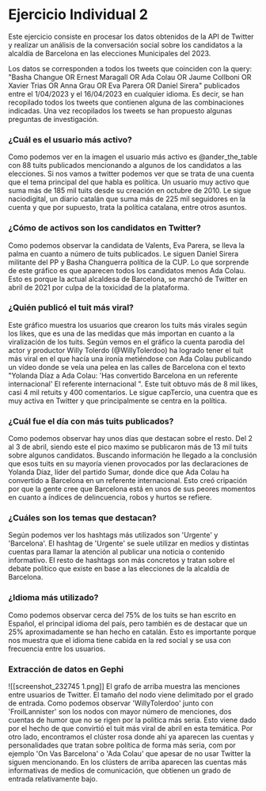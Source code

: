 # Ejercicio Individual 2

Este ejercicio consiste en procesar los datos obtenidos de la API de Twitter y realizar un análisis de la conversación social sobre los candidatos a la alcaldía de Barcelona en las elecciones Municipales del 2023.

Los datos se corresponden a todos los tweets que coinciden con la query: "Basha Changue OR Ernest Maragall OR Ada Colau OR Jaume Collboni OR Xavier Trias OR Anna Grau OR Eva Parera OR Daniel Sirera" publicados entre el 1/04/2023 y el 16/04/2023 en cualquier idioma. Es decir, se han recopilado todos los tweets que contienen alguna de las combinaciones indicadas. Una vez recopilados los tweets se han propuesto algunas preguntas de investigación.

### ¿Cuál es el usuario más activo?



Como podemos ver en la imagen el usuario más activo es @ander_the_table con 88 tuits publicados mencionando a algunos de los candidatos a las elecciones. Si nos vamos a twitter podemos ver que se trata de una cuenta que el tema principal del que habla es política. Un usuario muy activo que suma más de 185 mil tuits desde su creación en octubre de 2010. Le sigue naciodigital, un diario catalán que suma más de 225 mil seguidores en la cuenta y que por supuesto, trata la política catalana, entre otros asuntos.


### ¿Cómo de activos son los candidatos en Twitter?



Como podemos observar la candidata de Valents, Eva Parera, se lleva la palma en cuanto a número de tuits publicados. Le siguen Daniel Sirera militante del PP y Basha Changuerra política de la CUP. Lo que sorprende de este gráfico es que aparecen todos los candidatos menos Ada Colau. Esto es porque la actual alcaldesa de Barcelona, se marchó de Twitter en abril de 2021 por culpa de la toxicidad de la plataforma.

### ¿Quién publicó el tuit más viral?



Este gráfico muestra los usuarios que crearon los tuits más virales según los likes, que es una de las medidas que más importan en cuanto a la viralización de los tuits. Según vemos en el gráfico la cuenta parodia del actor y productor Willy Tolerdo (@WillyTolerdoo) ha logrado tener el tuit más viral en el que hacía una ironía metiéndose con Ada Colau publicando un vídeo donde se veía una pelea en las calles de Barcelona con el texto "Yolanda Díaz a Ada Colau: 'Has convertido Barcelona en un referente internacional' El referente internacional ". Este tuit obtuvo más de 8 mil likes, casi 4 mil retuits y 400 comentarios. Le sigue capTercio, una cuentra que es muy activa en Twitter y que principalmente se centra en la política. 

### ¿Cuál fue el día con más tuits publicados?



Como podemos observar hay unos días que destacan sobre el resto. Del 2 al 3 de abril, siendo este el pico maximo se publicaron más de 13 mil tuits sobre algunos candidatos. Buscando información he llegado a la conclusión que esos tuits en su mayoría vienen provocados por las declaraciones de Yolanda Díaz, líder del partido Sumar, donde dice que  Ada Colau ha convertido a Barcelona en un referente internacional. Esto creó cripación por que la gente cree que Barcelona está en unos de sus peores momentos en cuanto a índices de delincuencia, robos y hurtos se refiere. 

### ¿Cuáles son los temas que destacan?


Según podemos ver los hashtags más utilizados son 'Urgente' y 'Barcelona'. El hashtag de 'Urgente' se suele utilizar en medios y distintas cuentas para llamar la atención al publicar una noticia o contenido informativo. El resto de hashtags son más concretos y tratan sobre el debate político que existe en base a las elecciones de la alcaldía de Barcelona.

### ¿Idioma más utilizado?



Como podemos observar cerca del 75% de los tuits se han escrito en Español, el principal idioma del país, pero también es de destacar que un 25% aproximadamente se han hecho en catalán. Esto es importante porque nos muestra que el idioma tiene cabida en la red social y se usa con frecuencia entre los usuarios.

### Extracción de datos en Gephi

![[screenshot_232745 1.png]]
El grafo de arriba muestra las menciones entre usuarios de Twitter. El tamaño del nodo viene delimitado por el grado de entrada. Como podemos observar 'WillyTolerdoo' junto con 'FroilLannister' son los nodos con mayor número de menciones, dos cuentas de humor que no se rigen por la política más seria. Esto viene dado por el hecho de que convirtió el tuit más viral de abril en esta temática. Por otro lado, encontramos el clúster rosa donde ahí ya aparecen las cuentas y personalidades que tratan sobre política de forma más seria, com por ejemplo 'On Vas Barcelona' o 'Ada Colau' que apesar de no usar Twitter la siguen mencionando. En los clústers de arriba aparecen las cuentas más informativas de medios de comunicación, que obtienen un grado de entrada relativamente bajo. 
